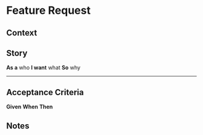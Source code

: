 # Feature Request

## Context


## Story
**As a** who
**I want** what
**So** why

----

## Acceptance Criteria
**Given** 
**When** 
**Then** 

## Notes

